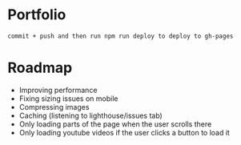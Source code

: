 # Portfolio
```commit + push and then run npm run deploy to deploy to gh-pages```
# Roadmap
- Improving performance
- Fixing sizing issues on mobile
- Compressing images
- Caching (listening to lighthouse/issues tab)
- Only loading parts of the page when the user scrolls there
- Only loading youtube videos if the user clicks a button to load it